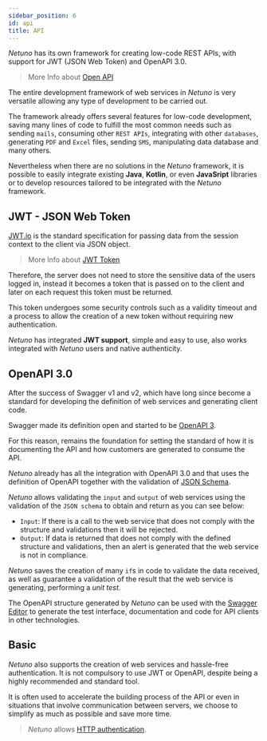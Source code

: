 ```yaml
---
sidebar_position: 6
id: api
title: API
---
```


_Netuno_ has its own framework for creating low-code REST APIs, with support for JWT (JSON Web Token) and OpenAPI 3.0.

> More Info about [Open API](https://doc.netuno.org/docs/en/academy/server/services/openapi/)

The entire development framework of web services in _Netuno_ is very versatile allowing any type of development to be carried out.

The framework already offers several features for low-code development, saving many lines of code to fulfill the most common needs such as sending `mails`, consuming other `REST APIs`, integrating with other `databases`, generating `PDF` and `Excel` files, sending `SMS`, manipulating data database and many others.

Nevertheless when there are no solutions in the _Netuno_ framework, it is possible to easily integrate existing **Java**, **Kotlin**, or even **JavaSript** libraries or to develop resources tailored to be integrated with the _Netuno_ framework.

## JWT - JSON Web Token

[JWT.io](https://jwt.io/) is the standard specification for passing data from the session context to the client via JSON object.

> More Info about [JWT Token](https://doc.netuno.org/docs/en/academy/server/services/jwt/)

Therefore, the server does not need to store the sensitive data of the users logged in, instead it becomes a token that is passed on to the client and later on each request this token must be returned.

This token undergoes some security controls such as a validity timeout and a process to allow the creation of a new token without requiring new authentication.

_Netuno_ has integrated **JWT support**, simple and easy to use, also works integrated with _Netuno_ users and native authenticity.

## OpenAPI 3.0

After the success of Swagger v1 and v2, which have long since become a standard for developing the definition of web services and generating client code.

Swagger made its definition open and started to be [OpenAPI 3](https://www.openapis.org/).

For this reason, remains the foundation for setting the standard of how it is documenting the API and how customers are generated to consume the API.

_Netuno_ already has all the integration with OpenAPI 3.0 and that uses the definition of OpenAPI together with the validation of [JSON Schema](https://json-schema.org/).

_Netuno_ allows validating the `input` and `output` of web services using the validation of the `JSON schema` to obtain and return as you can see below:

- `Input`: If there is a call to the web service that does not comply with the structure and validations then it will be rejected.
- `Output`: If data is returned that does not comply with the defined structure and validations, then an alert is generated that the web service is not in compliance.

_Netuno_ saves the creation of many `if`s in code to validate the data received, as well as guarantee a validation of the result that the web service is generating, performing a _unit test_.

The OpenAPI structure generated by _Netuno_ can be used with the [Swagger Editor](https://editor.swagger.io/) to generate the test interface, documentation and code for API clients in other technologies.

## Basic

_Netuno_ also supports the creation of web services and hassle-free authentication. It is not compulsory to use JWT or OpenAPI, despite being a highly recommended and standard tool.

It is often used to accelerate the building process of the API or even in situations that involve communication between servers, we choose to simplify as much as possible and save more time.

> _Netuno_ allows [HTTP authentication](https://developer.mozilla.org/en-US/docs/Web/HTTP/Authentication).


